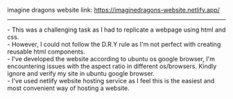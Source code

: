 imagine dragons website link: https://imaginedragons-website.netlify.app/
<hr>
- This was a challenging task as I had to replicate a webpage using html and css.
<br>
- However, I could not follow the D.R.Y rule as I'm not perfect with creating reusable html components.
<br>
- I've developed the website according to ubuntu os google browser, I'm encountering issues with the aspect ratio in different os/browsers.  Kindly ignore and verify my site in ubuntu google 
  browser.
<br>
- I've used netlify website hosting service as I feel this is the easiest and most convenient way of hosting a website.

